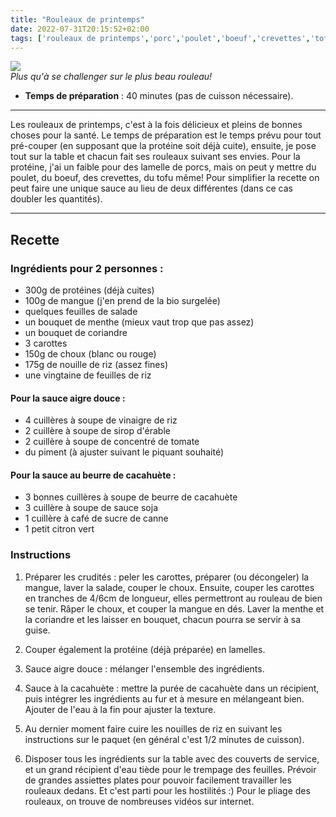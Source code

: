 ```yaml
---
title: "Rouleaux de printemps"
date: 2022-07-31T20:15:52+02:00
tags: ['rouleaux de printemps','porc','poulet','boeuf','crevettes','tofu','salé','froid','mangue','salade','menthe','coriandre','carottes','choux','nouilles de riz','feuilles de riz','vinaigre de riz','sirop érable','piment','beurre de cacahuète','sauce soja','sucre de canné','citron vert']
---
```


![](/pictures/rouleaux_printemps.jpg)<br>
*Plus qu'à se challenger sur le plus beau rouleau!*

- **Temps de préparation** : 40 minutes (pas de cuisson nécessaire).

---

Les rouleaux de printemps, c'est à la fois délicieux et pleins de bonnes choses pour la santé. Le temps de préparation est le temps prévu pour tout pré-couper (en supposant que la protéine soit déjà cuite), ensuite, je pose tout sur la table et chacun fait ses rouleaux suivant ses envies. Pour la protéine, j'ai un faible pour des lamelle de porcs, mais on peut y mettre du poulet, du boeuf, des crevettes, du tofu même! Pour simplifier la recette on peut faire une unique sauce au lieu de deux différentes (dans ce cas doubler les quantités).

---

## Recette

### Ingrédients  pour 2 personnes :

- 300g de protéines (déjà cuites)
- 100g de mangue (j'en prend de la bio surgelée)
- quelques feuilles de salade
- un bouquet de menthe (mieux vaut trop que pas assez)
- un bouquet de coriandre
- 3 carottes
- 150g de choux (blanc ou rouge)
- 175g de nouille de riz (assez fines)
- une vingtaine de feuilles de riz

#### Pour la sauce aigre douce :

- 4 cuillères à soupe de vinaigre de riz
- 2 cuillère à soupe de sirop d'érable
- 2 cuillère à soupe de concentré de tomate
- du piment (à ajuster suivant le piquant souhaité)

#### Pour la sauce au beurre de cacahuète :

- 3 bonnes cuillères à soupe de beurre de cacahuète
- 3 cuillère à soupe de sauce soja
- 1 cuillère à café de sucre de canne
- 1 petit citron vert

### Instructions

1. Préparer les crudités : peler les carottes, préparer (ou décongeler) la mangue, laver la salade, couper le choux. Ensuite, couper les carottes en tranches de 4/6cm de longueur, elles permettront au rouleau de bien se tenir. Râper le choux, et couper la mangue en dés. Laver la menthe et la coriandre et les laisser en bouquet, chacun pourra se servir à sa guise.

2. Couper également la protéine (déjà préparée) en lamelles.

3. Sauce aigre douce : mélanger l'ensemble des ingrédients.

4. Sauce à la cacahuète : mettre la purée de cacahuète dans un récipient, puis intégrer les ingrédients au fur et à mesure en mélangeant bien. Ajouter de l'eau à la fin pour ajuster la texture.

5. Au dernier moment faire cuire les nouilles de riz en suivant les instructions sur le paquet (en général c'est 1/2 minutes de cuisson).

6. Disposer tous les ingrédients sur la table avec des couverts de service, et un grand récipient d'eau tiède pour le trempage des feuilles. Prévoir de grandes assiettes plates pour pouvoir facilement travailler les rouleaux dedans. Et c'est parti pour les hostilités :) Pour le pliage des rouleaux, on trouve de nombreuses vidéos sur internet.




